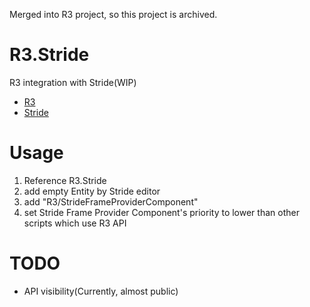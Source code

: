 Merged into R3 project, so this project is archived.

# R3.Stride

R3 integration with Stride(WIP)

* [R3](https://github.com/Cysharp/R3)
* [Stride](https://stride3d.net)

# Usage

1. Reference R3.Stride
2. add empty Entity by Stride editor
3. add "R3/StrideFrameProviderComponent"
4. set Stride Frame Provider Component's priority to lower than other scripts which use R3 API

# TODO

* API visibility(Currently, almost public)
